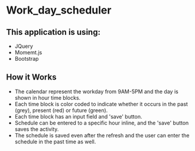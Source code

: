 # Work_day_scheduler

## This application is using:
* JQuery
* Momemt.js
* Bootstrap

## How it Works
* The calendar represent the workday from 9AM-5PM and the day is shown in hour time blocks.
* Each time block is color coded to indicate whether it occurs in the past (grey), present (red) or future (green).
* Each time block has an input field and 'save' button.
* Schedule can be entered to a specific hour inline, and the 'save' button saves the activity. 
* The schedule is saved even after the refresh and the user can enter the schedule in the past time as well.
